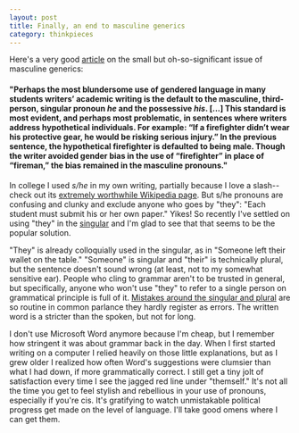 ```yaml
---
layout: post
title: Finally, an end to masculine generics
category: thinkpieces
---
```


Here's a very good [article](https://uoflwritingcenter.wordpress.com/2015/09/14/gender-neutral-pronoun-usage-in-academic-writing/) on the small but oh-so-significant issue of masculine generics:

#### "Perhaps the most blundersome use of gendered language in many students writers’ academic writing is the default to the masculine, third-person, singular pronoun _he_ and the possessive _his_. [...] This standard is most evident, and perhaps most problematic, in sentences where writers address hypothetical individuals. For example: “If a firefighter didn’t wear his protective gear, he would be risking serious injury.” In the previous sentence, the hypothetical firefighter is defaulted to being male. Though the writer avoided gender bias in the use of “firefighter” in place of “fireman,” the bias remained in the masculine pronouns."

In college I used _s/he_ in my own writing, partially because I love a slash-- check out its [extremely worthwhile Wikipedia page](https://en.wikipedia.org/wiki/Slash_(punctuation)). But s/he pronouns are confusing and clunky and exclude anyone who goes by "they":  "Each student must submit his or her own paper." Yikes! So recently I've settled on using "they" in the [singular](https://writing.wisc.edu/Handbook/GenderNeutralPronouns.html) and I'm glad to see that that seems to be the popular solution. 

"They" is already colloquially used in the singular, as in "Someone left their wallet on the table." "Someone" is singular and "their" is technically plural, but the sentence doesn't sound wrong (at least, not to my somewhat sensitive ear). People who cling to grammar aren't to be trusted in general, but specifically, anyone who won't use "they" to refer to a single person on grammatical principle is full of it.  [Mistakes around the singular and plural](https://ell.stackexchange.com/questions/136066/either-neither-singular-or-plural) are so routine in common parlance they hardly register as errors. The written word is a stricter than the spoken, but not for long.

I don't use Microsoft Word anymore because I'm cheap, but I remember how stringent it was about grammar back in the day. When I first started writing on a computer I relied heavily on those little explanations, but as I grew older I realized how often Word's suggestions were clumsier than what I had down, if more grammatically correct. I still get a tiny jolt of satisfaction every time I see the jagged red line under "themself." It's not all the time you get to feel stylish and rebellious in your use of pronouns, especially if you're cis. It's gratifying to watch unmistakable political progress get made on the level of language. I'll take good omens where I can get them.